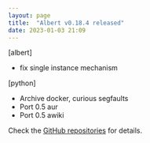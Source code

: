 ```yaml
---
layout: page
title:  "Albert v0.18.4 released"
date: 2023-01-03 21:09
---
```


[albert]
* fix single instance mechanism

[python]
* Archive docker, curious segfaults
* Port 0.5 aur
* Port 0.5 awiki

Check the [GitHub repositories](https://github.com/albertlauncher/albert/commits/v0.18.4) for details.
